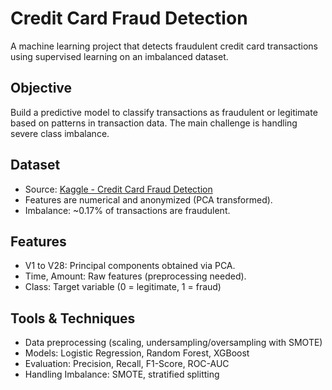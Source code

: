# Credit Card Fraud Detection

A machine learning project that detects fraudulent credit card transactions using supervised learning on an imbalanced dataset.

## Objective
Build a predictive model to classify transactions as fraudulent or legitimate based on patterns in transaction data. The main challenge is handling severe class imbalance.

## Dataset
- Source: [Kaggle - Credit Card Fraud Detection](https://www.kaggle.com/datasets/kartik2112/fraud-detection)
- Features are numerical and anonymized (PCA transformed).
- Imbalance: ~0.17% of transactions are fraudulent.

## Features
- V1 to V28: Principal components obtained via PCA.
- Time, Amount: Raw features (preprocessing needed).
- Class: Target variable (0 = legitimate, 1 = fraud)

## Tools & Techniques
- Data preprocessing (scaling, undersampling/oversampling with SMOTE)
- Models: Logistic Regression, Random Forest, XGBoost
- Evaluation: Precision, Recall, F1-Score, ROC-AUC
- Handling Imbalance: SMOTE, stratified splitting


